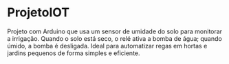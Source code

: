 # ProjetoIOT
Projeto com Arduino que usa um sensor de umidade do solo para monitorar a irrigação. Quando o solo está seco, o relé ativa a bomba de água; quando úmido, a bomba é desligada. Ideal para automatizar regas em hortas e jardins pequenos de forma simples e eficiente.
